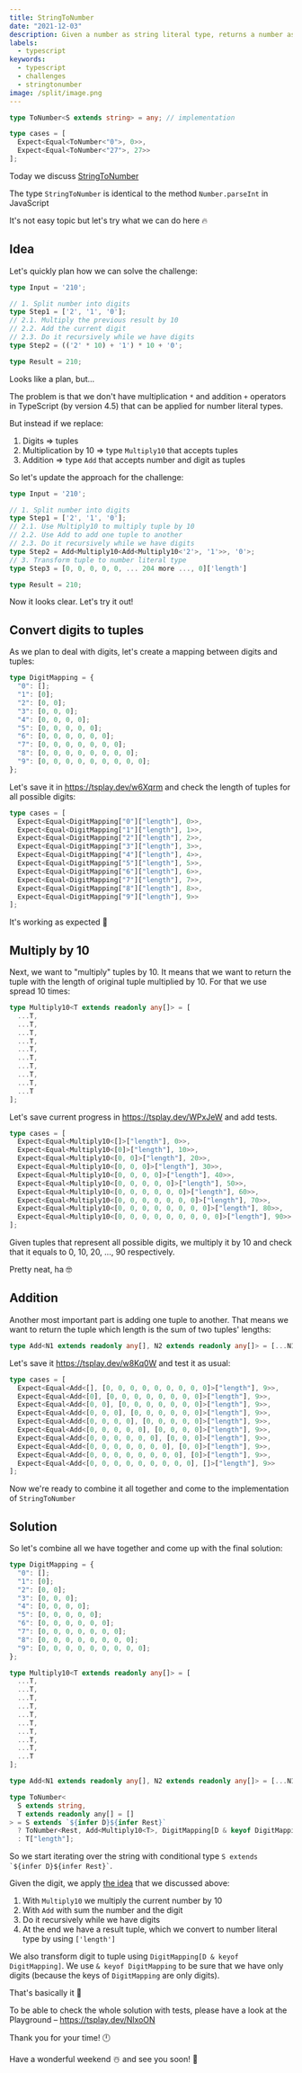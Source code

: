 ```yaml
---
title: StringToNumber
date: "2021-12-03"
description: Given a number as string literal type, returns a number as number literal type
labels:
  - typescript
keywords:
  - typescript
  - challenges
  - stringtonumber
image: /split/image.png
---
```


```typescript title=Example of StringToNumber use
type ToNumber<S extends string> = any; // implementation

type cases = [
  Expect<Equal<ToNumber<"0">, 0>>,
  Expect<Equal<ToNumber<"27">, 27>>
];
```

Today we discuss [StringToNumber](https://github.com/type-challenges/type-challenges/blob/master/questions/300-hard-string-to-number/README.md)

The type `StringToNumber` is identical to the method `Number.parseInt` in JavaScript

It's not easy topic but let's try what we can do here 🔥

## Idea

Let's quickly plan how we can solve the challenge:

```typescript title=Idea 1
type Input = '210';

// 1. Split number into digits
type Step1 = ['2', '1', '0'];
// 2.1. Multiply the previous result by 10
// 2.2. Add the current digit
// 2.3. Do it recursively while we have digits
type Step2 = (('2' * 10) + '1') * 10 + '0';

type Result = 210;
```

Looks like a plan, but...

The problem is that we don't have multiplication `*` and addition `+` operators in TypeScript (by version 4.5) that can be applied for number literal types.

But instead if we replace:

1. Digits => tuples
2. Multiplication by 10 => type `Multiply10` that accepts tuples
3. Addition => type `Add` that accepts number and digit as tuples

So let's update the approach for the challenge:

```typescript title=Idea 2 of solving the challenge
type Input = '210';

// 1. Split number into digits
type Step1 = ['2', '1', '0'];
// 2.1. Use Multiply10 to multiply tuple by 10
// 2.2. Use Add to add one tuple to another
// 2.3. Do it recursively while we have digits
type Step2 = Add<Multiply10<Add<Multiply10<'2'>, '1'>>, '0'>;
// 3. Transform tuple to number literal type
type Step3 = [0, 0, 0, 0, 0, ... 204 more ..., 0]['length']

type Result = 210;
```

Now it looks clear. Let's try it out!

## Convert digits to tuples

As we plan to deal with digits, let's create a mapping between digits and tuples:

```typescript title=Map digits to tuples
type DigitMapping = {
  "0": [];
  "1": [0];
  "2": [0, 0];
  "3": [0, 0, 0];
  "4": [0, 0, 0, 0];
  "5": [0, 0, 0, 0, 0];
  "6": [0, 0, 0, 0, 0, 0];
  "7": [0, 0, 0, 0, 0, 0, 0];
  "8": [0, 0, 0, 0, 0, 0, 0, 0];
  "9": [0, 0, 0, 0, 0, 0, 0, 0, 0];
};
```

Let's save it in https://tsplay.dev/w6Xqrm and check the length of tuples for all possible digits:

```typescript title=Checking tuples for all digits
type cases = [
  Expect<Equal<DigitMapping["0"]["length"], 0>>,
  Expect<Equal<DigitMapping["1"]["length"], 1>>,
  Expect<Equal<DigitMapping["2"]["length"], 2>>,
  Expect<Equal<DigitMapping["3"]["length"], 3>>,
  Expect<Equal<DigitMapping["4"]["length"], 4>>,
  Expect<Equal<DigitMapping["5"]["length"], 5>>,
  Expect<Equal<DigitMapping["6"]["length"], 6>>,
  Expect<Equal<DigitMapping["7"]["length"], 7>>,
  Expect<Equal<DigitMapping["8"]["length"], 8>>,
  Expect<Equal<DigitMapping["9"]["length"], 9>>
];
```

It's working as expected 💪

## Multiply by 10

Next, we want to "multiply" tuples by 10. It means that we want to return the tuple with the length of original tuple multiplied by 10. For that we use spread 10 times:

```typescript title=Multiply tuples by 10
type Multiply10<T extends readonly any[]> = [
  ...T,
  ...T,
  ...T,
  ...T,
  ...T,
  ...T,
  ...T,
  ...T,
  ...T,
  ...T
];
```

Let's save current progress in https://tsplay.dev/WPxJeW and add tests.

```typescript title=Test cases for multiplication
type cases = [
  Expect<Equal<Multiply10<[]>["length"], 0>>,
  Expect<Equal<Multiply10<[0]>["length"], 10>>,
  Expect<Equal<Multiply10<[0, 0]>["length"], 20>>,
  Expect<Equal<Multiply10<[0, 0, 0]>["length"], 30>>,
  Expect<Equal<Multiply10<[0, 0, 0, 0]>["length"], 40>>,
  Expect<Equal<Multiply10<[0, 0, 0, 0, 0]>["length"], 50>>,
  Expect<Equal<Multiply10<[0, 0, 0, 0, 0, 0]>["length"], 60>>,
  Expect<Equal<Multiply10<[0, 0, 0, 0, 0, 0, 0]>["length"], 70>>,
  Expect<Equal<Multiply10<[0, 0, 0, 0, 0, 0, 0, 0]>["length"], 80>>,
  Expect<Equal<Multiply10<[0, 0, 0, 0, 0, 0, 0, 0, 0]>["length"], 90>>
];
```

Given tuples that represent all possible digits, we multiply it by 10 and check that it equals to 0, 10, 20, ..., 90 respectively.

Pretty neat, ha 🤓

## Addition

Another most important part is adding one tuple to another. That means we want to return the tuple which length is the sum of two tuples' lengths:

```typescript title=Addition
type Add<N1 extends readonly any[], N2 extends readonly any[]> = [...N1, ...N2];
```

Let's save it https://tsplay.dev/w8Kq0W and test it as usual:

```typescript title=Test cases for Add
type cases = [
  Expect<Equal<Add<[], [0, 0, 0, 0, 0, 0, 0, 0, 0]>["length"], 9>>,
  Expect<Equal<Add<[0], [0, 0, 0, 0, 0, 0, 0, 0]>["length"], 9>>,
  Expect<Equal<Add<[0, 0], [0, 0, 0, 0, 0, 0, 0]>["length"], 9>>,
  Expect<Equal<Add<[0, 0, 0], [0, 0, 0, 0, 0, 0]>["length"], 9>>,
  Expect<Equal<Add<[0, 0, 0, 0], [0, 0, 0, 0, 0]>["length"], 9>>,
  Expect<Equal<Add<[0, 0, 0, 0, 0], [0, 0, 0, 0]>["length"], 9>>,
  Expect<Equal<Add<[0, 0, 0, 0, 0, 0], [0, 0, 0]>["length"], 9>>,
  Expect<Equal<Add<[0, 0, 0, 0, 0, 0, 0], [0, 0]>["length"], 9>>,
  Expect<Equal<Add<[0, 0, 0, 0, 0, 0, 0, 0], [0]>["length"], 9>>,
  Expect<Equal<Add<[0, 0, 0, 0, 0, 0, 0, 0, 0], []>["length"], 9>>
];
```

Now we're ready to combine it all together and come to the implementation of `StringToNumber`

## Solution

So let's combine all we have together and come up with the final solution:

```typescript title=Final solution
type DigitMapping = {
  "0": [];
  "1": [0];
  "2": [0, 0];
  "3": [0, 0, 0];
  "4": [0, 0, 0, 0];
  "5": [0, 0, 0, 0, 0];
  "6": [0, 0, 0, 0, 0, 0];
  "7": [0, 0, 0, 0, 0, 0, 0];
  "8": [0, 0, 0, 0, 0, 0, 0, 0];
  "9": [0, 0, 0, 0, 0, 0, 0, 0, 0];
};

type Multiply10<T extends readonly any[]> = [
  ...T,
  ...T,
  ...T,
  ...T,
  ...T,
  ...T,
  ...T,
  ...T,
  ...T,
  ...T
];

type Add<N1 extends readonly any[], N2 extends readonly any[]> = [...N1, ...N2];

type ToNumber<
  S extends string,
  T extends readonly any[] = []
> = S extends `${infer D}${infer Rest}`
  ? ToNumber<Rest, Add<Multiply10<T>, DigitMapping[D & keyof DigitMapping]>>
  : T["length"];
```

So we start iterating over the string with conditional type `` S extends `${infer D}${infer Rest}` ``.

Given the digit, we apply [the idea](/2021-12-03-string-to-number#idea) that we discussed above:

1. With `Multiply10` we multiply the current number by 10
2. With `Add` with sum the number and the digit
3. Do it recursively while we have digits
4. At the end we have a result tuple, which we convert to number literal type by using `['length']`

We also transform digit to tuple using `DigitMapping[D & keyof DigitMapping]`. We use `& keyof DigitMapping` to be sure that we have only digits (because the keys of `DigitMapping` are only digits).

That's basically it 🎉

To be able to check the whole solution with tests, please have a look at the Playground – https://tsplay.dev/NlxoON

Thank you for your time! 🕛

Have a wonderful weekend ☃️ and see you soon! 👋

